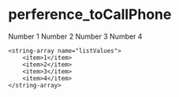 # perference_toCallPhone
<?xml version="1.0" encoding="utf-8"?>
<resources>
    <string-array name="listArray">
        <item>Number 1</item>
        <item>Number 2</item>
        <item>Number 3</item>
        <item>Number 4</item>
    </string-array>

    <string-array name="listValues">
        <item>1</item>
        <item>2</item>
        <item>3</item>
        <item>4</item>
    </string-array>
</resources>
